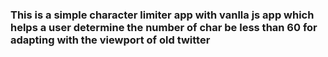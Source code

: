 <h3>This is a simple character limiter app with vanlla js app which helps a user determine the number of char be less than 60 for adapting with the viewport of old twitter</h3>
